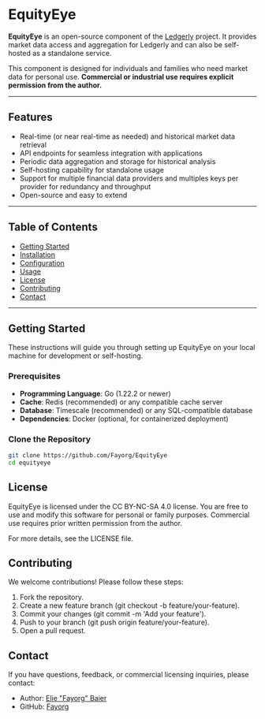 # EquityEye

**EquityEye** is an open-source component of the [Ledgerly](https://github.com/fayorg/ledgerly) project. It provides market data access and aggregation for Ledgerly and can also be self-hosted as a standalone service.

This component is designed for individuals and families who need market data for personal use. **Commercial or industrial use requires explicit permission from the author.**

---

## Features

- Real-time (or near real-time as needed) and historical market data retrieval
- API endpoints for seamless integration with applications
- Periodic data aggregation and storage for historical analysis
- Self-hosting capability for standalone usage
- Support for multiple financial data providers and multiples keys per provider for redundancy and throughput
- Open-source and easy to extend

---

## Table of Contents

- [Getting Started](#getting-started)
- [Installation](#installation)
- [Configuration](#configuration)
- [Usage](#usage)
- [License](#license)
- [Contributing](#contributing)
- [Contact](#contact)

---

## Getting Started

These instructions will guide you through setting up EquityEye on your local machine for development or self-hosting.

### Prerequisites

- **Programming Language**: Go (1.22.2 or newer)
- **Cache**: Redis (recommended) or any compatible cache server
- **Database**: Timescale (recommended) or any SQL-compatible database
- **Dependencies**: Docker (optional, for containerized deployment)

### Clone the Repository

```bash
git clone https://github.com/Fayorg/EquityEye
cd equityeye
```

## License

EquityEye is licensed under the CC BY-NC-SA 4.0 license.
You are free to use and modify this software for personal or family purposes. Commercial use requires prior written permission from the author.

For more details, see the LICENSE file.

## Contributing

We welcome contributions! Please follow these steps:

1. Fork the repository.
2. Create a new feature branch (git checkout -b feature/your-feature).
3. Commit your changes (git commit -m 'Add your feature').
4. Push to your branch (git push origin feature/your-feature).
5. Open a pull request.

## Contact

If you have questions, feedback, or commercial licensing inquiries, please contact:

- Author: [Elie "Fayorg" Baier](mailto:elie.baier@epfl.ch)
- GitHub: [Fayorg](https://github.com/fayorg)